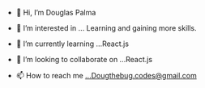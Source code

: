 - 👋 Hi, I’m Douglas Palma

- 👀 I’m interested in ... Learning and gaining more skills.
- 🌱 I’m currently learning ...React.js
- 💞️ I’m looking to collaborate on ...React.js
- 📫 How to reach me ...Dougthebug.codes@gmail.com

